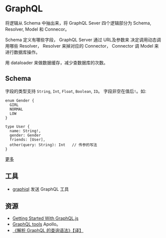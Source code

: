 # GraphQL
将逻辑从 Schema 中抽出来，将 GraphQL Sever 四个逻辑部分为 Schema, Resolver, Model 和 Connecor。

Schema 定义有哪些字段， GraphQL Server 通过 URL及参数来 决定调用动态调用哪些 Resolver， Resolver 来掉对应的 Connector， Connector 调 Model 来进行数据库操作。

用 dataloader 来做数据缓存，减少查数据库的次数。

## Schema
字段的类型支持 `String`, `Int`, `Float`, `Boolean`, `ID`。 字段非空在值后`!`。如: 
```
enum Gender {
  GIRL
  NORMAL
  LOW
}

type User {
  name: String!,
  gender: Gender
  friends: [User],
  other(query: String): Int   // 传参的写法
}
```


[更多](https://graphql.org/graphql-js/basic-types/)

## 工具
* [graphiql](https://github.com/graphql/graphiql) 发送 GraphQL 工具

## 资源
* [Getting Started With GraphQL.js](https://graphql.org/graphql-js/)
* [GraphQL tools](https://www.apollographql.com/docs/graphql-tools/) Apollo。
* [《解析 GraphQL 的查询语法》【译】](https://zhuanlan.zhihu.com/p/40418866)

